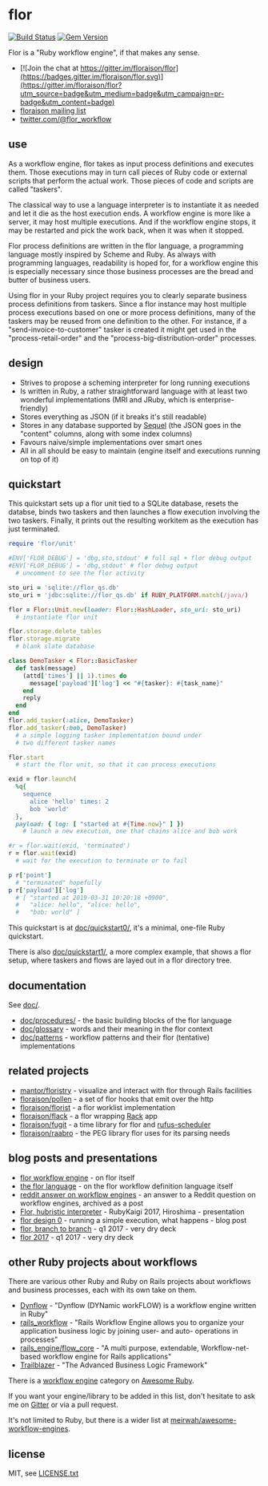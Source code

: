 
# flor

[![Build Status](https://secure.travis-ci.org/floraison/flor.svg)](http://travis-ci.org/floraison/flor)
[![Gem Version](https://badge.fury.io/rb/flor.svg)](http://badge.fury.io/rb/flor)

Flor is a "Ruby workflow engine", if that makes any sense.

* [![Join the chat at https://gitter.im/floraison/flor](https://badges.gitter.im/floraison/flor.svg)](https://gitter.im/floraison/flor?utm_source=badge&utm_medium=badge&utm_campaign=pr-badge&utm_content=badge)
* [floraison mailing list](https://groups.google.com/forum/#!forum/floraison)
* [twitter.com/@flor_workflow](https://twitter.com/flor_workflow)


## use

As a workflow engine, flor takes as input process definitions and executes them. Those executions may in turn call pieces of Ruby code or external scripts that perform the actual work. Those pieces of code and scripts are called "taskers".

The classical way to use a language interpreter is to instantiate it as needed and let it die as the host execution ends. A workflow engine is more like a server, it may host multiple executions. And if the workflow engine stops, it may be restarted and pick the work back, when it was when it stopped.

Flor process definitions are written in the flor language, a programming language mostly inspired by Scheme and Ruby. As always with programming languages, readability is hoped for, for a workflow engine this is especially necessary since those business processes are the bread and butter of business users.

Using flor in your Ruby project requires you to clearly separate business process definitions from taskers. Since a flor instance may host multiple process executions based on one or more process definitions, many of the taskers may be reused from one definition to the other. For instance, if a "send-invoice-to-customer" tasker is created it might get used in the "process-retail-order" and the "process-big-distribution-order" processes.


## design

* Strives to propose a scheming interpreter for long running executions
* Is written in Ruby, a rather straightforward language with at least two
  wonderful implementations (MRI and JRuby, which is enterprise-friendly)
* Stores everything as JSON (if it breaks it's still readable)
* Stores in any database supported by [Sequel](http://sequel.jeremyevans.net/)
  (the JSON goes in the "content" columns, along with some index columns)
* Favours naive/simple implementations over smart ones
* All in all should be easy to maintain (engine itself and executions running
  on top of it)


## quickstart

This quickstart sets up a flor unit tied to a SQLite database, resets the databse, binds two taskers and then launches a flow execution involving the two taskers. Finally, it prints out the resulting workitem as the execution has just terminated.

```ruby
require 'flor/unit'

#ENV['FLOR_DEBUG'] = 'dbg,sto,stdout' # full sql + flor debug output
#ENV['FLOR_DEBUG'] = 'dbg,stdout' # flor debug output
  # uncomment to see the flor activity

sto_uri = 'sqlite://flor_qs.db'
sto_uri = 'jdbc:sqlite://flor_qs.db' if RUBY_PLATFORM.match(/java/)

flor = Flor::Unit.new(loader: Flor::HashLoader, sto_uri: sto_uri)
  # instantiate flor unit

flor.storage.delete_tables
flor.storage.migrate
  # blank slate database

class DemoTasker < Flor::BasicTasker
  def task(message)
    (attd['times'] || 1).times do
      message['payload']['log'] << "#{tasker}: #{task_name}"
    end
    reply
  end
end
flor.add_tasker(:alice, DemoTasker)
flor.add_tasker(:bob, DemoTasker)
  # a simple logging tasker implementation bound under
  # two different tasker names

flor.start
  # start the flor unit, so that it can process executions

exid = flor.launch(
  %q{
    sequence
      alice 'hello' times: 2
      bob 'world'
  },
  payload: { log: [ "started at #{Time.now}" ] })
    # launch a new execution, one that chains alice and bob work

#r = flor.wait(exid, 'terminated')
r = flor.wait(exid)
  # wait for the execution to terminate or to fail

p r['point']
  # "terminated" hopefully
p r['payload']['log']
  # [ "started at 2019-03-31 10:20:18 +0900",
  #   "alice: hello", "alice: hello",
  #   "bob: world" ]
```

This quickstart is at [doc/quickstart0/](doc/quickstart0/), it's a minimal, one-file Ruby quickstart.

There is also [doc/quickstart1/](doc/quickstart1/), a more complex example, that shows a flor setup, where taskers and flows are layed out in a flor directory tree.


## documentation

See [doc/](doc/).

* [doc/procedures/](doc/procedures/#procedures) - the basic building blocks of the flor language
* [doc/glossary](doc/glossary.md) - words and their meaning in the flor context
* [doc/patterns](doc/patterns.md) - workflow patterns and their flor (tentative) implementations


## related projects

* [mantor/floristry](https://github.com/mantor/floristry) - visualize and interact with flor through Rails facilities
* [floraison/pollen](https://github.com/floraison/pollen) - a set of flor hooks that emit over the http
* [floraison/florist](https://github.com/floraison/florist) - a flor worklist implementation
* [floraison/flack](https://github.com/floraison/flack) - a flor wrapping [Rack](https://github.com/rack/rack) app
* [floraison/fugit](https://github.com/floraison/fugit) - a time library for flor and [rufus-scheduler](https://github.com/jmettraux/rufus-scheduler)
* [floraison/raabro](https://github.com/floraison/raabro) - the PEG library flor uses for its parsing needs


## blog posts and presentations

* [flor workflow engine](http://jmettraux.skepti.ch/20190407.html?t=flor_workflow_engine&f=readme) - on flor itself
* [the flor language](http://jmettraux.skepti.ch/20180927.html?t=the_flor_language&f=readme) - on the flor workflow definition language itself
* [reddit answer on workflow engines](http://jmettraux.skepti.ch/20190416.html?t=reddit_answer_on_workflow_engines&f=readme) - an answer to a Reddit question on workflow engines, archived as a post
* [Flor, hubristic interpreter](http://rubykaigi.org/2017/presentations/jmettraux.html) - RubyKaigi 2017, Hiroshima - presentation
* [flor design 0](http://jmettraux.skepti.ch/20171021.html?t=flor_design_0&f=readme) - running a simple execution, what happens - blog post
* [flor, branch to branch](https://speakerdeck.com/jmettraux/flor-branch-to-branch) - q1 2017 - very dry deck
* [flor 2017](https://speakerdeck.com/jmettraux/flor-2017) - q1 2017 - very dry deck


## other Ruby projects about workflows

There are various other Ruby and Ruby on Rails projects about workflows and business processes, each with its own take on them.

* [Dynflow](http://dynflow.github.io/) - "Dynflow (DYNamic workFLOW) is a workflow engine written in Ruby"
* [rails_workflow](https://github.com/madzhuga/rails_workflow) - "Rails Workflow Engine allows you to organize your application business logic by joining user- and auto- operations in processes"
* [rails_engine/flow_core](https://github.com/rails-engine/flow_core) - "A multi purpose, extendable, Workflow-net-based workflow engine for Rails applications"
* [Trailblazer](http://trailblazer.to/) - "The Advanced Business Logic Framework"

There is a [workflow engine](https://ruby.libhunt.com/categories/5786-workflow-engine) category on [Awesome Ruby](https://ruby.libhunt.com/).

If you want your engine/library to be added in this list, don't hesitate to ask me on [Gitter](https://gitter.im/floraison/flor) or via a pull request.

It's not limited to Ruby, but there is a wider list at [meirwah/awesome-workflow-engines](https://github.com/meirwah/awesome-workflow-engines).


## license

MIT, see [LICENSE.txt](LICENSE.txt)

